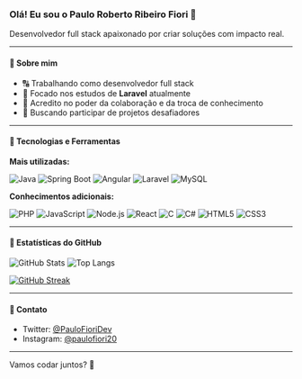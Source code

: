### Olá! Eu sou o Paulo Roberto Ribeiro Fiori 👋
Desenvolvedor full stack apaixonado por criar soluções com impacto real.

---

#### 🚀 Sobre mim
- 🔠 Trabalhando como desenvolvedor full stack
- 🌱 Focado nos estudos de **Laravel** atualmente
- 🤝 Acredito no poder da colaboração e da troca de conhecimento
- 🧹 Buscando participar de projetos desafiadores

---

#### 🔧 Tecnologias e Ferramentas

**Mais utilizadas:**

![Java](https://img.shields.io/badge/Java-ED8B00?style=for-the-badge&logo=java&logoColor=white)
![Spring Boot](https://img.shields.io/badge/Spring_Boot-6DB33F?style=for-the-badge&logo=springboot&logoColor=white)
![Angular](https://img.shields.io/badge/Angular-DD0031?style=for-the-badge&logo=angular&logoColor=white)
![Laravel](https://img.shields.io/badge/Laravel-FF2D20?style=for-the-badge&logo=laravel&logoColor=white)
![MySQL](https://img.shields.io/badge/MySQL-005C84?style=for-the-badge&logo=mysql&logoColor=white)

**Conhecimentos adicionais:**

![PHP](https://img.shields.io/badge/PHP-777BB4?style=for-the-badge&logo=php&logoColor=white)
![JavaScript](https://img.shields.io/badge/JavaScript-F7DF1E?style=for-the-badge&logo=javascript&logoColor=black)
![Node.js](https://img.shields.io/badge/Node.js-339933?style=for-the-badge&logo=node.js&logoColor=white)
![React](https://img.shields.io/badge/React-20232A?style=for-the-badge&logo=react&logoColor=61DAFB)
![C](https://img.shields.io/badge/C-00599C?style=for-the-badge&logo=c&logoColor=white)
![C#](https://img.shields.io/badge/C%23-239120?style=for-the-badge&logo=c-sharp&logoColor=white)
![HTML5](https://img.shields.io/badge/HTML5-E34F26?style=for-the-badge&logo=html5&logoColor=white)
![CSS3](https://img.shields.io/badge/CSS3-1572B6?style=for-the-badge&logo=css3&logoColor=white)

---

#### 💬 Estatísticas do GitHub

![GitHub Stats](https://github-readme-stats.vercel.app/api?username=paulinfiori&show_icons=true&theme=radical)
![Top Langs](https://github-readme-stats.vercel.app/api/top-langs/?username=paulinfiori&layout=compact&theme=radical)

[![GitHub Streak](https://streak-stats.demolab.com?user=paulinfiori&theme=radical)](https://git.io/streak-stats)

---

#### 👤 Contato
- Twitter: [@PauloFioriDev](https://twitter.com/PauloFioriDev)
- Instagram: [@paulofiori20](https://www.instagram.com/paulofiori20)

---

Vamos codar juntos? 🚀
